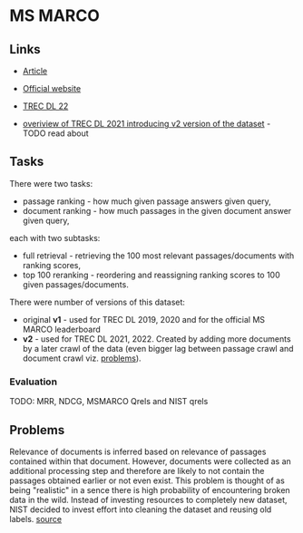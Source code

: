 [article]: https://arxiv.org/abs/1611.09268
[github_io]: https://microsoft.github.io/msmarco/
[dl_overview21]: https://www.microsoft.com/en-us/research/uploads/prod/2022/05/trec2021-deeplearning-overview.pdf
[trec22]: https://microsoft.github.io/msmarco/TREC-Deep-Learning


# MS MARCO

## Links

- [Article][article]
- [Official website][github_io]

- [TREC DL 22][trec22]
- [overiview of TREC DL 2021 introducing v2 version of the
  dataset][dl_overview21] - TODO read about

## Tasks

There were two tasks:

- passage ranking - how much given passage answers given query,
- document ranking - how much passages in the given document answer given query,

each with two subtasks:

- full retrieval - retrieving the 100 most relevant passages/documents with
  ranking scores,
- top 100 reranking - reordering and reassigning ranking scores to 100 given
  passages/documents.

There were number of versions of this dataset:

- original **v1** - used for TREC DL 2019, 2020 and for the official MS MARCO
  leaderboard
- **v2** - used for TREC DL 2021, 2022. Created by adding more documents by a later
  crawl of the data (even bigger lag between passage crawl and document crawl
  viz. [problems](#problems)).


### Evaluation

TODO: MRR, NDCG, MSMARCO Qrels and NIST qrels


## Problems

Relevance of documents is inferred based on relevance of passages contained
within that document. However, documents were collected as an additional
processing step and therefore are likely to not contain the passages obtained
earlier or not even exist. This problem is thought of as being "realistic" in a
sence there is high probability of encountering broken data in the wild. Instead
of investing resources to completely new dataset, NIST decided to invest effort
into cleaning the dataset and reusing old labels. [source][dl_overview21]
